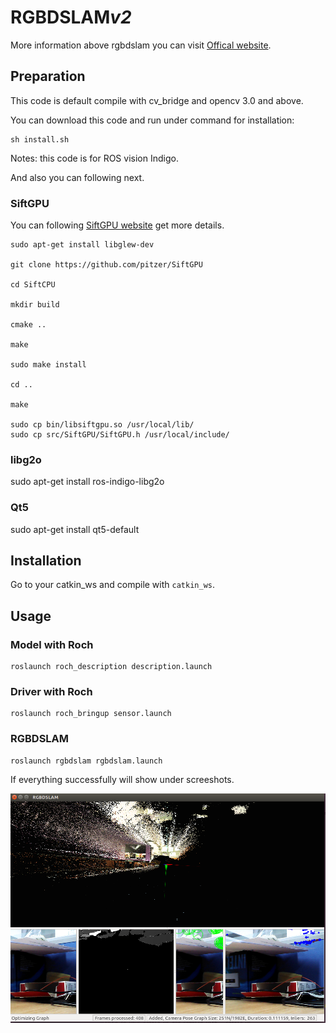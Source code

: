 # RGBDSLAM<i>v2</i> 

More information above rgbdslam you can visit [Offical website](https://github.com/felixendres/rgbdslam_v2/).

## Preparation

This code is default compile with cv_bridge and opencv 3.0 and above.

You can download this code and run under command for installation:
```
sh install.sh
```

Notes: this code is for ROS vision Indigo.

And also you can following next.

### SiftGPU


You can following [SiftGPU website](https://github.com/pitzer/SiftGPU) get more details.

```
sudo apt-get install libglew-dev

git clone https://github.com/pitzer/SiftGPU

cd SiftCPU

mkdir build

cmake ..

make

sudo make install

cd ..

make 

sudo cp bin/libsiftgpu.so /usr/local/lib/
sudo cp src/SiftGPU/SiftGPU.h /usr/local/include/

```

### libg2o

sudo apt-get install ros-indigo-libg2o

### Qt5 

sudo apt-get install qt5-default


## Installation

Go to your catkin_ws and compile with ``catkin_ws``.

## Usage

### Model with Roch

```
roslaunch roch_description description.launch
```

### Driver with Roch

```
roslaunch roch_bringup sensor.launch
```

### RGBDSLAM

```
roslaunch rgbdslam rgbdslam.launch
```

If everything successfully will show under screeshots.

![image](https://github.com/Playfish/rgbdslam_v2/raw/master/test/rgbdslam.png)
